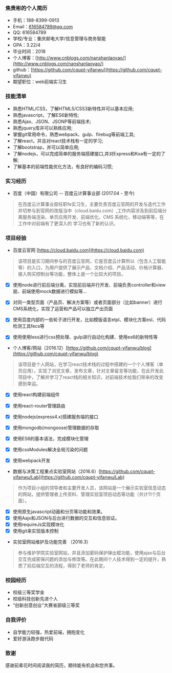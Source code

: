 ### 焦贵彬的个人简历

- 手机：188-8399-0913
- Email：616584789@qq.com
- QQ: 616584789
- 学校/专业：重庆邮电大学/信息管理与商务智能
- GPA：3.22/4
- 毕业时间：2018
- 个人博客：[http://www.cnblogs.com/nanshanlaoyao/](http://www.cnblogs.com/nanshanlaoyao/)
- github：[https://github.com/cqupt-yifanwu](https://github.com/cqupt-yifanwu)
- 期望职位：web前端实习生

### 技能清单
- 熟悉HTML/CSS，了解HTML5/CSS3新特性并可以基本应用;
- 熟悉javascript，了解ES6新特性;
- 熟悉Ajax、JSON、JSONP等前端技术;
- 熟悉jquery库并可以熟练应用;
- 掌握git常用命令，熟悉webpack、gulp、firebug等前端工具;
- 了解react，并且对react技术栈有一定的学习;
- 了解bootstrap，并可以简单应用;
- 了解nodejs，可以完成简单的服务端搭建接口,并对Express和Koa有一定的了解;
- 了解基本的前端性能优化方法，有良好的编码习惯;

### 实习经历
- 百度（中国）有限公司 -- 百度云计算事业部 (2017.04 - 至今)
> 在百度云计算事业部任职fe实习生，主要负责百度云官网的开发与迭代工作并切参与到官网的改版当中（cloud.baidu.com）,工作内容涉及到前后端分离服务端渲染、单页应用开发、前端优化、CMS 系统化、移动端等等，在工作中对前端有了更深入的 学习也有了新的认识。

### 项目经验

- 百度云官网 [https://cloud.baidu.com](https://cloud.baidu.com)
> 该项目是实习期间参与的百度云官网，它是百度云计算所以（包含人工智能等）的入口，为用户提供了展示产品、文档介绍、产品活动、价格计算器、接入购买控制台等功能，整体上是一个比较大的项目。
- [x] 使用node进行前后端分离，实现前后端并行开发、前端负责controller和view层、前端使用mock数据进行模拟等...
- [x] 对同一类型页面（产品页、解决方案等）或者页面部分（比如banner）进行CMS系统化，实现了运营和产品可以独立产出页面
- [x] 使用百度内部的一些轮子进行开发，比如模版语言etpl、模块化方案esl、代码检测工具fecs等
- [x] 使用使用less进行css预处理、gulp进行自动化构建、使用es6的新特性等


- 个人博客/网站（2016.12）[https://github.com/cqupt-yifanwu/blog](https://github.com/cqupt-yifanwu/blog)

> 该项目是个人网站，在学习react技术栈的过程中搭建的一个个人博客（单页应用），实现了浏览文章，发布文章，针对文章留言等功能，在此开发此项目中，了解并学习了react栈的相关知识，对前端技术给我们带来的改变感到幸运。
- [x] 使用react构建前端组件
- [x] 使用react-router管理路由
- [x] 使用nodejs(express4.x)搭建服务端的接口
- [x] 使用mongodb(mongoose)管理数据的存取
- [x] 使用ES6的基本语法，完成模块化管理
- [x] 使用cssModules解决全局污染的问题
- [x] 使用webpack开发


- 数据与决策工程重点实验室网站（2016.6）[https://github.com/cqupt-yifanwu/Lab](https://github.com/cqupt-yifanwu/Lab)

> 作为项目小组的领导者和主要开发人员，该网站是一个展示实验室信息动态的网站，提供管理者上传资料、管理实验室项目动态等功能（共计11个页面）。
- [x] 使用原生javascript动画和分页等功能和效果。
- [x] 使用Aajx和JSON与后台进行数据的交互和信息验证。
- [x] 使用requireJs实现模块化
- [x] 使用git来实现版本控制

- 实验室网站维护及功能完善 （2016.3）

> 参与维护学院实验室网站，并且添加密码保护弹出框功能，使用ajax与后台交互完成密保问题的添加与修改等。在此期间个人技术得到一定的提升，熟悉了前后端交互的流程，得到了老师的肯定。

### 校园经历

- 校级三等奖学金
- 校级科技创新先进个人
- “创新创意创业”大赛省部级三等奖

### 自我评价
- 自学能力较强，热爱前端，拥抱变化
- 爱好游泳跑步敲代码

### 致谢

感谢前辈花时间阅读我的简历，期待能有机会和您共事。
